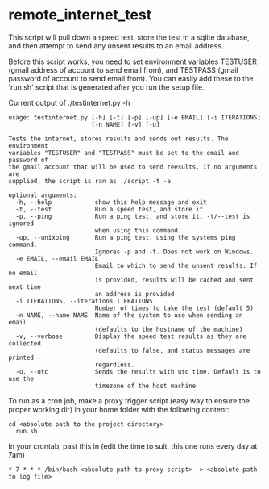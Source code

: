 # remote_internet_test

This script will pull down a speed test, store the test in a sqlite database, and then attempt to send any unsent results to an email address. 

Before this script works, you need to set environment variables TESTUSER (gmail address of account to send email from), and TESTPASS (gmail password of account to send email from). You can easily add these to the 'run.sh' script that is generated after you run the setup file.

Current output of ./testinternet.py -h

```
usage: testinternet.py [-h] [-t] [-p] [-up] [-e EMAIL] [-i ITERATIONS]
                       [-n NAME] [-v] [-u]

Tests the internet, stores results and sends out results. The environment
variables "TESTUSER" and "TESTPASS" must be set to the email and password of
the gmail account that will be used to send reesults. If no arguments are
supplied, the script is ran as ./script -t -a

optional arguments:
  -h, --help            show this help message and exit
  -t, --test            Run a speed test, and store it
  -p, --ping            Run a ping test, and store it. -t/--test is ignored
                        when using this command.
  -up, --unixping       Run a ping test, using the systems ping command.
                        Ignores -p and -t. Does not work on Windows.
  -e EMAIL, --email EMAIL
                        Email to which to send the unsent results. If no email
                        is provided, results will be cached and sent next time
                        an address is provided.
  -i ITERATIONS, --iterations ITERATIONS
                        Number of times to take the test (default 5)
  -n NAME, --name NAME  Name of the system to use when sending an email
                        (defaults to the hostname of the machine)
  -v, --verbose         Display the speed test results as they are collected
                        (defaults to false, and status messages are printed
                        regardless.
  -u, --utc             Sends the results with utc time. Default is to use the
                        timezone of the host machine
```

To run as a cron job, make a proxy trigger script (easy way to ensure the proper working dir) in your home folder with the following content:
```
cd <absolute path to the project directory>
. run.sh
```
In your crontab, past this in (edit the time to suit, this one runs every day at 7am)
```
* 7 * * * /bin/bash <absolute path to proxy script>  > <absolute path to log file>
```
